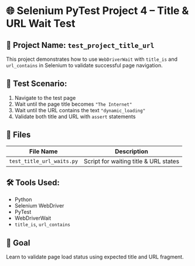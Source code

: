 # 🌐 Selenium PyTest Project 4 – Title & URL Wait Test

## 📁 Project Name: `test_project_title_url`

This project demonstrates how to use `WebDriverWait` with `title_is` and `url_contains` in Selenium to validate successful page navigation.




## 🧪 Test Scenario:

1. Navigate to the test page
2. Wait until the page title becomes `"The Internet"`
3. Wait until the URL contains the text `"dynamic_loading"`
4. Validate both title and URL with `assert` statements



## 📂 Files

| File Name              | Description                            |
|------------------------|----------------------------------------|
| `test_title_url_waits.py` | Script for waiting title & URL states |


## 🛠️ Tools Used:
- Python
- Selenium WebDriver
- PyTest
- WebDriverWait
- `title_is`, `url_contains`



## 🎯 Goal
Learn to validate page load status using expected title and URL fragment.
